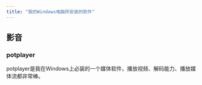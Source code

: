 ```yaml
---
title: "我的Windows电脑所安装的软件"	
---
```

## 影音
### potplayer
potplayer是我在Windows上必装的一个媒体软件，播放视频、解码能力、播放媒体流都非常棒。
